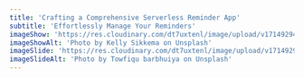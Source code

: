 ```yaml
---
title: 'Crafting a Comprehensive Serverless Reminder App'
subtitle: 'Effortlessly Manage Your Reminders'
imageShow: 'https://res.cloudinary.com/dt7uxtenl/image/upload/v1714929412/articles/crafting-a-comprehensive-serverless-reminder-app/kelly-sikkema-mZ5D2T5rVG4-unsplash_gyh33p.jpg'
imageShowAlt: 'Photo by Kelly Sikkema on Unsplash'
imageSlide: 'https://res.cloudinary.com/dt7uxtenl/image/upload/v1714929523/articles/crafting-a-comprehensive-serverless-reminder-app/towfiqu-barbhuiya-jOeh3Lv88xA-unsplash_ljo0x8.jpg'
imageSlideAlt: 'Photo by Towfiqu barbhuiya on Unsplash'
---
```

